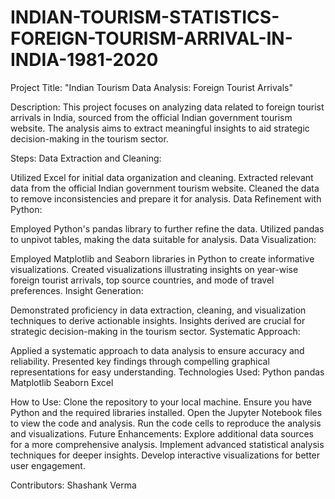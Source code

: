 # INDIAN-TOURISM-STATISTICS-FOREIGN-TOURISM-ARRIVAL-IN-INDIA-1981-2020

Project Title:
"Indian Tourism Data Analysis: Foreign Tourist Arrivals"

Description:
This project focuses on analyzing data related to foreign tourist arrivals in India, sourced from the official Indian government tourism website. The analysis aims to extract meaningful insights to aid strategic decision-making in the tourism sector.

Steps:
Data Extraction and Cleaning:

Utilized Excel for initial data organization and cleaning.
Extracted relevant data from the official Indian government tourism website.
Cleaned the data to remove inconsistencies and prepare it for analysis.
Data Refinement with Python:

Employed Python's pandas library to further refine the data.
Utilized pandas to unpivot tables, making the data suitable for analysis.
Data Visualization:

Employed Matplotlib and Seaborn libraries in Python to create informative visualizations.
Created visualizations illustrating insights on year-wise foreign tourist arrivals, top source countries, and mode of travel preferences.
Insight Generation:

Demonstrated proficiency in data extraction, cleaning, and visualization techniques to derive actionable insights.
Insights derived are crucial for strategic decision-making in the tourism sector.
Systematic Approach:

Applied a systematic approach to data analysis to ensure accuracy and reliability.
Presented key findings through compelling graphical representations for easy understanding.
Technologies Used:
Python
pandas
Matplotlib
Seaborn
Excel

How to Use:
Clone the repository to your local machine.
Ensure you have Python and the required libraries installed.
Open the Jupyter Notebook files to view the code and analysis.
Run the code cells to reproduce the analysis and visualizations.
Future Enhancements:
Explore additional data sources for a more comprehensive analysis.
Implement advanced statistical analysis techniques for deeper insights.
Develop interactive visualizations for better user engagement.

Contributors:
Shashank Verma
